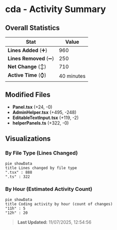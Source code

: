 # cda - Activity Summary 

## Overall Statistics

| Stat                   | Value                                                             |
| ---------------------- | ----------------------------------------------------------------- |
| **Lines Added** (➕)   | 960                                          |
| **Lines Removed** (➖) | 250                                        |
| **Net Change** (↕)    | 710                |
| **Active Time** (⌚)   | 40 minutes |


## Modified Files
- **Panel.tsx** (+24, -0)
- **AdminHelper.tsx** (+495, -248)
- **EditableTextInput.tsx** (+119, -2)
- **helperPanels.ts** (+322, -0)

## Visualizations

### By File Type (Lines Changed)

```mermaid
pie showData
title Lines changed by file type
".tsx" : 888
".ts" : 322
```

### By Hour (Estimated Activity Count)

```mermaid
pie showData
title Coding activity by hour (count of changes)
"11h" : 5
"12h" : 20
```


> **Last Updated:** 11/07/2025, 12:54:56
